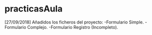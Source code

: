 # practicasAula
[27/09/2018] Añadidos los ficheros del proyecto:
    -Formulario Simple.
    -Formulario Complejo.
    -Formulario Registro (Incompleto).
